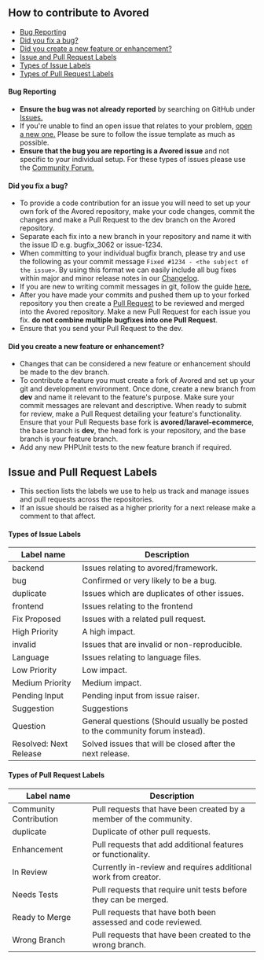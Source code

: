## How to contribute to Avored
- [Bug Reporting](#bug-reporting)
- [Did you fix a bug?](#Did-you-fix-a-bug)
- [Did you create a new feature or enhancement?](#did-you-create-a-new-feature-or-enhancement)
- [Issue and Pull Request Labels](#Issue-and-Pull-Request-Labels)
- [Types of Issue Labels](#Types-of-Issue-Labels)
- [Types of Pull Request Labels](#Types-of-Pull-Request-Labels)

#### **Bug Reporting**
* **Ensure the bug was not already reported** by searching on GitHub under [Issues.](https://github.com/avored/laravel-ecommerce/issues)
* If you're unable to find an open issue that relates to your problem, [open a new one.](https://github.com/avored/laravel-ecommerce/issues/new) Please be sure to follow the issue template as much as possible.
* **Ensure that the bug you are reporting is a Avored issue** and not specific to your individual setup. For these types of issues please use the [Community Forum.](https://www.avored.com/discussion)

#### **Did you fix a bug?**

* To provide a code contribution for an issue you will need to set up your own fork of the Avored repository, make your code changes, commit the changes and make a Pull Request to the dev branch on the Avored repository. 
* Separate each fix into a new branch in your repository and name it with the issue ID e.g. bugfix_3062 or issue-1234.
* When committing to your individual bugfix branch, please try and use the following as your commit message 
```Fixed #1234 - <the subject of the issue>```. By using this format we can easily include all bug fixes within major and minor release notes in our [Changelog](https://github.com/avored/laravel-ecommerce/blob/master/CHANGELOG.md).
* If you are new to writing commit messages in git, follow the guide [here.](http://chris.beams.io/posts/git-commit/#seven-rules)
* After you have made your commits and pushed them up to your forked repository you then create a [Pull Request](https://help.github.com/articles/about-pull-requests/) to be reviewed and merged into the Avored repository. Make a new Pull Request for each issue you fix.    **do not combine multiple bugfixes into one Pull Request**.
* Ensure that you send your Pull Request to the dev.


#### **Did you create a new feature or enhancement?**

* Changes that can be considered a new feature or enhancement should be made to the dev branch.
* To contribute a feature you must create a fork of Avored and set up your git and development environment.
  Once done, create a new branch from **dev** and name it relevant to the feature's purpose.
  Make sure your commit messages are relevant and descriptive. When ready to submit for review, make a Pull Request detailing your feature's functionality.
  Ensure that your Pull Requests base fork is **avored/laravel-ecommerce**, the base branch is **dev**, the head fork is your repository, and the base branch is your feature branch.
* Add any new PHPUnit tests to the new feature branch if required.

## Issue and Pull Request Labels

* This section lists the labels we use to help us track and manage issues and pull requests across the repositories.
* If an issue should be raised as a higher priority for a next release make a comment to that affect. 

#### Types of Issue Labels

| Label name               | Description                                                                  |
| -------------------------|  --------------------------------------------------------------------------- |
| backend                  | Issues relating to avored/framework.                                         |
| bug                      | Confirmed or very likely to be a bug.                                        |
| duplicate                | Issues which are duplicates of other issues.                                 |
| frontend                 | Issues relating to the frontend                                              |
| Fix Proposed             | Issues with a related pull request.                                          |
| High Priority            | A high impact.                                                               |
| invalid                  | Issues that are invalid or non-reproducible.                                 |
| Language                 | Issues relating to language files.                                           |
| Low Priority             | Low impact.                                                                  |
| Medium Priority          | Medium impact.                                                               |
| Pending Input            | Pending input from issue raiser.                                             |
| Suggestion               | Suggestions                                                                  |
| Question                 | General questions (Should usually be posted to the community forum instead). |
| Resolved: Next Release   | Solved issues that will be closed after the next release.                    |

#### Types of Pull Request Labels

| Label name             | Description                                                        |
| ---------------------- | ------------------------------------------------------------------ |
| Community Contribution | Pull requests that have been created by a member of the community. |
| duplicate              | Duplicate of other pull requests.                                  |
| Enhancement            | Pull requests that add additional features or functionality.       |
| In Review              | Currently in-review and requires additional work from creator.     |
| Needs Tests            | Pull requests that require unit tests before they can be merged.  |
| Ready to Merge         | Pull requests that have both been assessed and code reviewed.      |
| Wrong Branch           | Pull requests that have been created to the wrong branch.          |